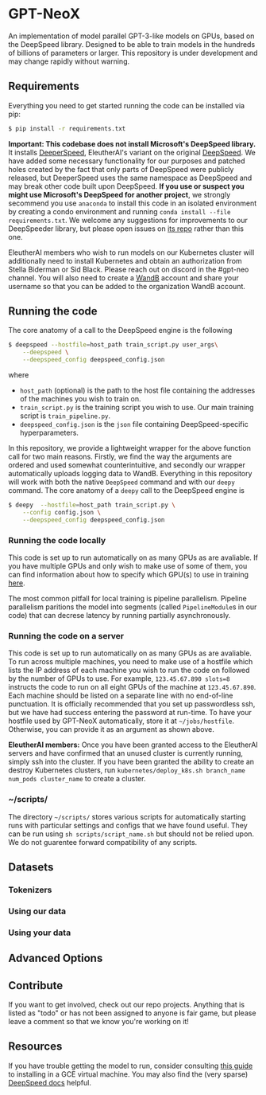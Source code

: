 # GPT-NeoX
An implementation of model parallel GPT-3-like models on GPUs, based on the DeepSpeed library. Designed to be able to train models in the hundreds of billions of parameters or larger. This repository is under development and may change rapidly without warning.

## Requirements

Everything you need to get started running the code can be installed via pip:
```bash
$ pip install -r requirements.txt
```
**Important: This codebase does not install Microsoft's DeepSpeed library.** It installs [DeeperSpeed](www.GitHub.com/eleutherai/DeeperSpeed), EleutherAI's variant on the original [DeepSpeed](www.GitHub.com/Microsoft/DeepSpeed). We have added some necessary functionality for our purposes and patched holes created by the fact that only parts of DeepSpeed were publicly released, but DeeperSpeed uses the same namespace as DeepSpeed and may break other code built upon DeepSpeed. **If you use or suspect you might use Microsoft's DeepSpeed for another project**, we strongly secommend you use `anaconda` to install this code in an isolated environment by creating a condo environment and running `conda install --file requirements.txt`. We welcome any suggestions for improvements to our DeepSpeeder library, but please open issues on [its repo](www.GitHub.com/eleutherai/DeeperSpeed) rather than this one. 

EleutherAI members who wish to run models on our Kubernetes cluster will additionally need to install Kubernetes and obtain an authorization from Stella Biderman or Sid Black. Please reach out on discord in the #gpt-neo channel. You will also need to create a [WandB](https://wandb.ai/home) account and share your username so that you can be added to the organization WandB account.

## Running the code

The core anatomy of a call to the DeepSpeed engine is the following
```bash
$ deepspeed --hostfile=host_path train_script.py user_args\
	--deepspeed \
	--deepspeed_config deepspeed_config.json
```
where
- `host_path` (optional) is the path to the host file containing the addresses of the machines you wish to train on.
- `train_script.py` is the training script you wish to use. Our main training script is `train_pipeline.py`.
- `deepspeed_config.json` is the `json` file containing DeepSpeed-specific hyperparameters.

In this repository, we provide a lightweight wrapper for the above function call for two main reasons. Firstly, we find the way the arguments are ordered and used somewhat counterintuitive, and secondly our wrapper automatically uploads logging data to WandB. Everything in this repository will work with both the native `DeepSpeed` command and with our `deepy` command. The core anatomy of a `deepy` call to the DeepSpeed engine is
```bash
$ deepy  --hostfile=host_path train_script.py \
	--config config.json \
	--deepspeed_config deepspeed_config.json
```

### Running the code locally
This code is set up to run automatically on as many GPUs as are avaliable. If you have multiple GPUs and only wish to make use of some of them, you can find information about how to specify which GPU(s) to use in training [here](https://www.deepspeed.ai/getting-started/#resource-configuration-multi-node).

The most common pitfall for local training is pipeline parallelism. Pipeline parallelism paritions the model into segments (called `PipelineModule`s in our code) that can decrese latency by running partially asynchronously.

### Running the code on a server

This code is set up to run automatically on as many GPUs as are avaliable. To run across multiple machines, you need to make use of a hostfile which lists the IP address of each machine you wish to run the code on followed by the number of GPUs to use. For example, `123.45.67.890 slots=8` instructs the code to run on all eight GPUs of the machine at `123.45.67.890`. Each machine should be listed on a separate line with no end-of-line punctuation. It is officially recommended that you set up passwordless ssh, but we have had success entering the password at run-time. To have your hostfile used by GPT-NeoX automatically, store it at `~/jobs/hostfile`. Otherwise, you can provide it as an argument as shown above.

**EleutherAI members:** Once you have been granted access to the EleutherAI servers and have confirmed that an unused cluster is currently running, simply ssh into the cluster. If you have been granted the ability to create an destroy Kubernetes clusters, run `kubernetes/deploy_k8s.sh branch_name num_pods cluster_name` to create a cluster.

### ~/scripts/

The directory `~/scripts/` stores various scripts for automatically starting runs with particular settings and configs that we have found useful. They can be run using `sh scripts/script_name.sh` but should not be relied upon. We do not guarentee forward compatibility of any scripts.

## Datasets

### Tokenizers

### Using our data

### Using your data

## Advanced Options

## Contribute

If you want to get involved, check out our repo projects. Anything that is listed as "todo" or has not been assigned to anyone is fair game, but please leave a comment so that we know you're working on it!

## Resources
If you have trouble getting the model to run, consider consulting [this guide](https://gist.github.com/kevinwatkins/232b88bfecbeca8d48d612a3e9cf65e4) to installing in a GCE virtual machine. You may also find the (very sparse) [DeepSpeed docs](https://www.deepspeed.ai) helpful.
